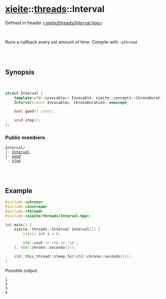# [xieite](../xieite.md)::[threads](../threads.md)::Interval
Defined in header [<xieite/threads/Interval.hpp>](../../include/xieite/threads/Interval.hpp)

<br/>

Runs a callback every set amount of time. Compile with `-pthread`

<br/><br/>

## Synopsis

<br/>

```cpp
struct Interval {
	template<std::invocable<> Invocable, xieite::concepts::ChronoDuration ChronoDuration>
	Interval(const Invocable&, ChronoDuration) noexcept;

	bool good() const;

	void stop();
};
```
### Public members
<pre><code>Interval/
|- <a href="./Interval/constructor.md">Interval</a>
|- <a href="./Interval/good.md">good</a>
`- <a href="./Interval/stop.md">stop</a>
</code></pre>

<br/><br/>

## Example
```cpp
#include <chrono>
#include <iostream>
#include <thread>
#include <xieite/threads/Interval.hpp>

int main() {
	xieite::threads::Interval interval([] {
		static int i = 0;

		std::cout << ++i << '\n';
	}, std::chrono::seconds(1));

	std::this_thread::sleep_for(std::chrono::seconds(5));
}
```
Possible output:
```
1
2
3
4
```
